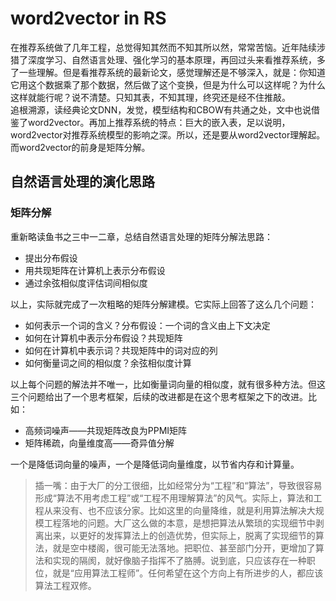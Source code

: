 # word2vector in RS

在推荐系统做了几年工程，总觉得知其然而不知其所以然，常常苦恼。近年陆续涉猎了深度学习、自然语言处理、强化学习的基本原理，再回过头来看推荐系统，多了一些理解。但是看推荐系统的最新论文，感觉理解还是不够深入，就是：你知道它用这个数据乘了那个数据，然后做了这个变换，但是为什么可以这样呢？为什么这样就能行呢？说不清楚。只知其表，不知其理，终究还是经不住推敲。  
追根溯源，读经典论文DNN，发觉，模型结构和CBOW有共通之处，文中也说借鉴了word2vector。再加上推荐系统的特点：巨大的嵌入表，足以说明，word2vector对推荐系统模型的影响之深。所以，还是要从word2vector理解起。  
而word2vector的前身是矩阵分解。  

## 自然语言处理的演化思路
### 矩阵分解
重新略读鱼书之三中一二章，总结自然语言处理的矩阵分解法思路：
- 提出分布假设
- 用共现矩阵在计算机上表示分布假设
- 通过余弦相似度评估词间相似度

以上，实际就完成了一次粗略的矩阵分解建模。它实际上回答了这么几个问题：
- 如何表示一个词的含义？分布假设：一个词的含义由上下文决定
- 如何在计算机中表示分布假设？共现矩阵
- 如何在计算机中表示词？共现矩阵中的词对应的列
- 如何衡量词之间的相似度？余弦相似度计算

以上每个问题的解法并不唯一，比如衡量词向量的相似度，就有很多种方法。但这三个问题给出了一个思考框架，后续的改进都是在这个思考框架之下的改进。比如：  
- 高频词噪声——共现矩阵改良为PPMI矩阵
- 矩阵稀疏，向量维度高——奇异值分解

一个是降低词向量的噪声，一个是降低词向量维度，以节省内存和计算量。  
>插一嘴：由于大厂的分工很细，比如经常分为“工程”和“算法”，导致很容易形成“算法不用考虑工程”或“工程不用理解算法”的风气。实际上，算法和工程从来没有、也不应该分家。比如这里的向量降维，就是利用算法解决大规模工程落地的问题。大厂这么做的本意，是想把算法从繁琐的实现细节中剥离出来，以更好的发挥算法上的创造优势，但实际上，脱离了实现细节的算法，就是空中楼阁，很可能无法落地。把职位、甚至部门分开，更增加了算法和实现的隔阂，就好像脑子指挥不了胳膊。说到底，只应该存在一种职位，就是“应用算法工程师”。任何希望在这个方向上有所进步的人，都应该算法工程双修。

